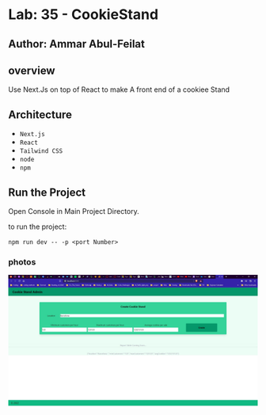 # Lab: 35 - CookieStand

## **Author: Ammar Abul-Feilat**

## overview

Use Next.Js on top of React to make A front end of a cookiee Stand

## Architecture

- `Next.js`
- `React`
- `Tailwind CSS`
- `node`
- `npm`

## Run the Project

Open Console in Main Project Directory.

to run the project:

```cli
npm run dev -- -p <port Number>
```

### photos

![example](./NextJs.jpg)

